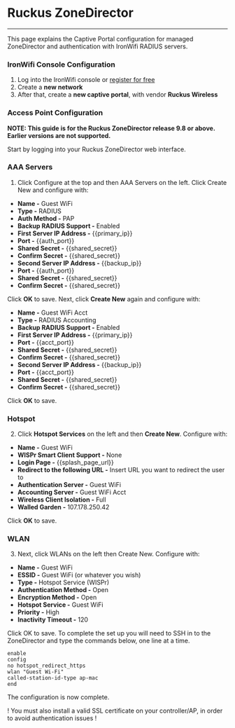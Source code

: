 # **Ruckus ZoneDirector**

---

This page explains the Captive Portal configuration for managed ZoneDirector and authentication with IronWifi RADIUS servers.

### IronWifi Console Configuration

1. Log into the IronWifi console or [register for free](https://console.ironwifi.com/register)
2. Create a **new network**
3. After that, create a **new captive portal**, with vendor **Ruckus Wireless**

### Access Point Configuration

**NOTE: This guide is for the Ruckus ZoneDirector release 9.8 or above. Earlier versions are not supported.**

Start by logging into your Ruckus ZoneDirector web interface.

### AAA Servers

1. Click Configure at the top and then AAA Servers on the left. Click Create New and configure with:

- **Name -** Guest WiFi
- **Type -** RADIUS
- **Auth Method -** PAP
- **Backup RADIUS Support -** Enabled
- **First Server IP Address -** {{primary_ip}}
- **Port -** {{auth_port}}
- **Shared Secret -** {{shared_secret}}
- **Confirm Secret -** {{shared_secret}}
- **Second Server IP Address -** {{backup_ip}}
- **Port -** {{auth_port}}
- **Shared Secret -** {{shared_secret}}
- **Confirm Secret -** {{shared_secret}}

Click **OK** to save. Next, click **Create New** again and configure with:

- **Name -** Guest WiFi Acct
- **Type -** RADIUS Accounting
- **Backup RADIUS Support -** Enabled
- **First Server IP Address -** {{primary_ip}}
- **Port -** {{acct_port}}
- **Shared Secret -** {{shared_secret}}
- **Confirm Secret -** {{shared_secret}}
- **Second Server IP Address -** {{backup_ip}}
- **Port -** {{acct_port}}
- **Shared Secret -** {{shared_secret}}
- **Confirm Secret -** {{shared_secret}}

Click **OK** to save.

### Hotspot

2. Click **Hotspot Services** on the left and then **Create New**. Configure with:

- **Name -** Guest WiFi
- **WISPr Smart Client Support -** None
- **Login Page -** {{splash_page_url}}
- **Redirect to the following URL -** Insert URL you want to redirect the user to
- **Authentication Server -** Guest WiFi
- **Accounting Server -** Guest WiFi Acct
- **Wireless Client Isolation -** Full
- **Walled Garden -** 107.178.250.42

Click **OK** to save.

### WLAN

3. Next, click WLANs on the left then Create New. Configure with:

- **Name -** Guest WiFi
- **ESSID -** Guest WiFi (or whatever you wish)
- **Type -** Hotspot Service (WISPr)
- **Authentication Method -** Open
- **Encryption Method -** Open
- **Hotspot Service -** Guest WiFi
- **Priority -** High
- **Inactivity Timeout -** 120

Click OK to save. To complete the set up you will need to SSH in to the ZoneDirector and type the commands below, one line at a time.

```
enable
config
no hotspot_redirect_https
wlan "Guest Wi-Fi"
called-station-id-type ap-mac
end
```
The configuration is now complete.

 ! You must also install a valid SSL certificate on your controller/AP, in order to avoid authentication issues !
